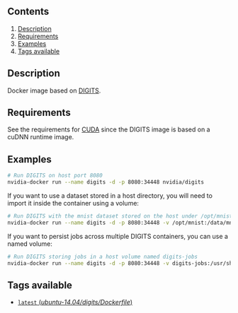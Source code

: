 ## Contents
1. [Description](#description)
1. [Requirements](#requirements)
1. [Examples](#examples)
1. [Tags available](#tags-available)

## Description
Docker image based on [DIGITS](https://github.com/NVIDIA/DIGITS).

## Requirements
See the requirements for [CUDA](CUDA#requirements) since the DIGITS image is based on a cuDNN runtime image.

## Examples

```sh
# Run DIGITS on host port 8080
nvidia-docker run --name digits -d -p 8080:34448 nvidia/digits
```
If you want to use a dataset stored in a host directory, you will need to import it inside the container using a volume:
```sh
# Run DIGITS with the mnist dataset stored on the host under /opt/mnist
nvidia-docker run --name digits -d -p 8080:34448 -v /opt/mnist:/data/mnist nvidia/digits
```

If you want to persist jobs across multiple DIGITS containers, you can use a named volume:
```sh
# Run DIGITS storing jobs in a host volume named digits-jobs
nvidia-docker run --name digits -d -p 8080:34448 -v digits-jobs:/usr/share/digits/digits/jobs nvidia/digits
```

## Tags available
- [`latest` (*ubuntu-14.04/digits/Dockerfile*)](https://github.com/NVIDIA/nvidia-docker/blob/master/ubuntu-14.04/digits/Dockerfile)
